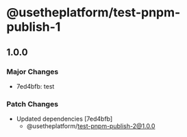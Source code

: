# @usetheplatform/test-pnpm-publish-1

## 1.0.0

### Major Changes

- 7ed4bfb: test

### Patch Changes

- Updated dependencies [7ed4bfb]
  - @usetheplatform/test-pnpm-publish-2@1.0.0
